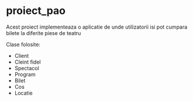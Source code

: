 # proiect_pao

Acest proiect implementeaza o aplicatie de unde utilizatorii isi pot cumpara bilete la diferite piese de teatru

Clase folosite:
- Client
- Cleint fidel
- Spectacol
- Program
- Bilet
- Cos
- Locatie


 
